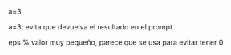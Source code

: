a=3

a=3;
evita que devuelva el resultado en el prompt



eps % valor muy pequeño, parece que se usa para evitar tener 0
